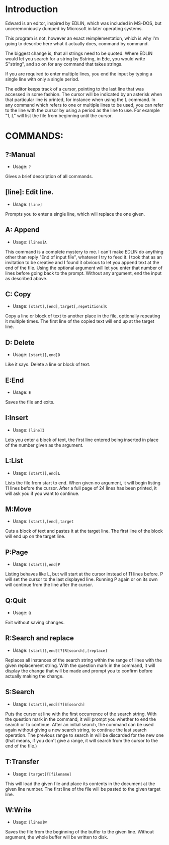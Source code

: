 Introduction
============

Edward is an editor, inspired by EDLIN, which was included in MS-DOS, but
unceremoniously dumped by Microsoft in later operating systems.

This program is not, however an exact reimplementation, which is why I'm
going to describe here what it actually does, command by command.

The biggest change is, that all strings need to be quoted. Where EDLIN
would let you search for a string by Sstring, in Ede, you would write
S"string", and so on for any command that takes strings.

If you are required to enter multiple lines, you end the input by typing a
single line with only a single period.

The editor keeps track of a cursor, pointing to the last line that was
accessed in some fashion. The cursor will be indicated by an asterisk when
that particular line is printed, for instance when using the L command.
In any command which refers to one or multiple lines to be used, you can refer
to the line with the cursor by using a period as the line to use. For example
"1,.L" will list the file from beginning until the cursor.

COMMANDS:
=========

?:Manual
----------
* Usage: ```?```

Gives a brief description of all commands.

[line]: Edit line.
------------------
* Usage: ```[line]```

Prompts you to enter a single line, which will replace the one given.

A: Append
---------
* Usage: ```[lines]A```

This command is a complete mystery to me. I can't make EDLIN do anything
other than reply "End of input file", whatever I try to feed it. I took
that as an invitation to be creative and I found it obvious to let you
append text at the end of the file. Using the optional argument will let
you enter that number of lines before going back to the prompt. Without
any argument, end the input as described above.

C: Copy
-------
* Usage: ```[start],[end],target[,repetitions]C```

Copy a line or block of text to another place in the file, optionally
repeating it multiple times. The first line of the copied text will end up
at the target line.

D: Delete
---------
* Usage: ```[start][,end]D```

Like it says. Delete a line or block of text.

E:End
-------
* Usage: ```E```

Saves the file and exits.

I:Insert
----------
* Usage: ```[line]I```

Lets you enter a block of text, the first line entered being inserted in
place of the number given as the argument.

L:List
--------
* Usage: ```[start][,end]L```

Lists the file from start to end. When given no argument, it will begin
listing 11 lines before the cursor. After a full page of 24 lines has been
printed, it will ask you if you want to continue.

M:Move
--------
* Usage: ```[start],[end],target```

Cuts a block of text and pastes it at the target line. The first line of the
block will end up on the target line.

P:Page
--------
* Usage: ```[start][,end]P```

Listing behaves like L, but will start at the cursor instead of 11 lines
before. P will set the cursor to the last displayed line. Running P again
or on its own will continue from the line after the cursor.

Q:Quit
--------
* Usage: ```Q```

Exit without saving changes.

R:Search and replace
----------------------
* Usage: ```[start][,end][?]R[search],[replace]```

Replaces all instances of the search string within the range of lines with
the given replacement string. With the question mark in the command, it
will display the change that will be made and prompt you to confirm before
actually making the change.

S:Search
----------
* Usage: ```[start][,end][?]S[search]```

Puts the cursor at line with the first occurrence of the search string.
With the question mark in the command, it will prompt you whether to
end the search or to continue.
After an initial search, the command can be used again without giving a
new search string, to continue the last search operation. The previous
range to search in will be discarded for the new one (that means, if you
don't give a range, it will search from the cursor to the end of the
file.)

T:Transfer
------------
* Usage: ```[target]T[filename]```

This will load the given file and place its contents in the document at
the given line number. The first line of the file will be pasted to the
given target line.

W:Write
--------- 
* Usage: ```[lines]W```

Saves the file from the beginning of the buffer to the given line. Without
argument, the whole buffer will be written to disk.

